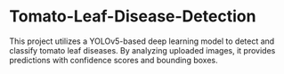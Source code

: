 # Tomato-Leaf-Disease-Detection
This project utilizes a YOLOv5-based deep learning model to detect and classify tomato leaf diseases. By analyzing uploaded images, it provides predictions with confidence scores and bounding boxes.
